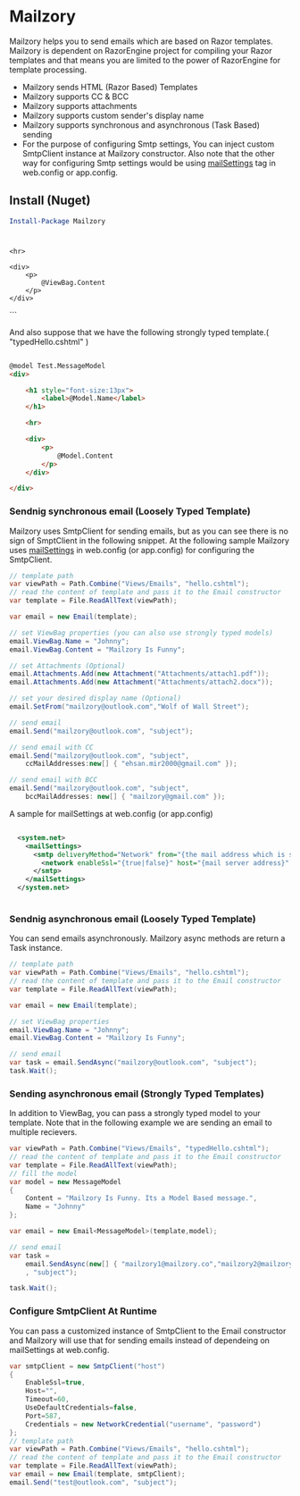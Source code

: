 # Mailzory
Mailzory helps you to send emails which are based on Razor templates. Mailzory is dependent on RazorEngine project for compiling your Razor templates and that means you are limited to the power of RazorEngine for template processing.
* Mailzory sends HTML (Razor Based) Templates
* Mailzory supports CC & BCC 
* Mailzory supports attachments
* Mailzory supports custom sender's display name
* Mailzory supports synchronous and asynchronous (Task Based) sending
* For the purpose of configuring Smtp settings, You can inject custom SmtpClient instance at Mailzory constructor. Also note that the other way for configuring Smtp settings would be using [mailSettings](https://msdn.microsoft.com/en-us/library/w355a94k(v=vs.110).aspx) tag in web.config or app.config.

## Install (Nuget)

```powershell
Install-Package Mailzory

```
#
    <hr>

    <div>
        <p>
            @ViewBag.Content
        </p>       
    </div>

</div>
```

And also suppose that we have the following strongly typed template.( "typedHello.cshtml" )

```html

@model Test.MessageModel
<div>

    <h1 style="font-size:13px">
        <label>@Model.Name</label>
    </h1>

    <hr>

    <div>
        <p>
            @Model.Content
        </p>
    </div>

</div>

```

### Sendnig synchronous email (Loosely Typed Template)

Mailzory uses SmtpClient for sending emails, but as you can see there is no sign of SmptClient in the following snippet. At the following sample Mailzory uses [mailSettings](https://msdn.microsoft.com/en-us/library/w355a94k(v=vs.110).aspx) in web.config (or app.config) for configuring the SmtpClient.

```c#
// template path
var viewPath = Path.Combine("Views/Emails", "hello.cshtml");
// read the content of template and pass it to the Email constructor
var template = File.ReadAllText(viewPath);

var email = new Email(template);

// set ViewBag properties (you can also use strongly typed models)
email.ViewBag.Name = "Johnny";
email.ViewBag.Content = "Mailzory Is Funny";

// set Attachments (Optional)
email.Attachments.Add(new Attachment("Attachments/attach1.pdf"));
email.Attachments.Add(new Attachment("Attachments/attach2.docx"));

// set your desired display name (Optional)
email.SetFrom("mailzory@outlook.com","Wolf of Wall Street");

// send email
email.Send("mailzory@outlook.com", "subject");

// send email with CC
email.Send("mailzory@outlook.com", "subject",
    ccMailAddresses:new[] { "ehsan.mir2000@gmail.com" });

// send email with BCC
email.Send("mailzory@outlook.com", "subject",
    bccMailAddresses: new[] { "mailzory@gmail.com" });
```

A sample for mailSettings at web.config (or app.config)

```xml

  <system.net>
    <mailSettings>
      <smtp deliveryMethod="Network" from="{the mail address which is sending your emails: mailzory@outlook.com}">
        <network enableSsl="{true|false}" host="{mail server address}" port="{mail server port}" defaultCredentials="{true|false}" userName="{username}" password="{password}" />
      </smtp>
    </mailSettings>
  </system.net>
  
```

### Sendnig asynchronous email (Loosely Typed Template)

You can send emails asynchronously. Mailzory async methods are return a Task instance.

```c#
// template path
var viewPath = Path.Combine("Views/Emails", "hello.cshtml");
// read the content of template and pass it to the Email constructor
var template = File.ReadAllText(viewPath);

var email = new Email(template);

// set ViewBag properties
email.ViewBag.Name = "Johnny";
email.ViewBag.Content = "Mailzory Is Funny";

// send email
var task = email.SendAsync("mailzory@outlook.com", "subject");
task.Wait();
```

### Sending asynchronous email (Strongly Typed Templates)

In addition to ViewBag, you can pass a strongly typed model to your template. Note that in the following example we are sending an email to multiple recievers.

```c#
var viewPath = Path.Combine("Views/Emails", "typedHello.cshtml");
// read the content of template and pass it to the Email constructor
var template = File.ReadAllText(viewPath);
// fill the model
var model = new MessageModel
{
    Content = "Mailzory Is Funny. Its a Model Based message.",
    Name = "Johnny"
};

var email = new Email<MessageModel>(template,model);

// send email
var task =
    email.SendAsync(new[] { "mailzory1@mailzory.co","mailzory2@mailzory.co" }
    , "subject");

task.Wait();
```
### Configure SmtpClient At Runtime

You can pass a customized instance of SmtpClient to the Email constructor and Mailzory will use that for sending emails instead of dependeing on mailSettings at web.config.

```c#
var smtpClient = new SmtpClient("host")
{
    EnableSsl=true,
    Host="",
    Timeout=60,
    UseDefaultCredentials=false,
    Port=587,
    Credentials = new NetworkCredential("username", "password")
};
// template path
var viewPath = Path.Combine("Views/Emails", "hello.cshtml");
// read the content of template and pass it to the Email constructor
var template = File.ReadAllText(viewPath);
var email = new Email(template, smtpClient);
email.Send("test@outlook.com", "subject");

```
